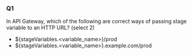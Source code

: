### Q1
In API Gateway, which of the following are correct ways of passing stage variable to an HTTP URL? (select 2)
* ${stageVariables.<variable_name>}/prod
* ${stageVariables.<variable_name>}.example.com/prod